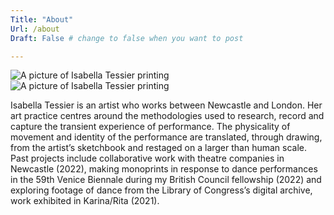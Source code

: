 ```yaml
---
Title: "About"
Url: /about 
Draft: False # change to false when you want to post

---
```


![A picture of Isabella Tessier printing](https://isabellatessier.co.uk/images/about/printing-front.jpg)
![A picture of Isabella Tessier printing](https://isabellatessier.co.uk/images/drawing/fucking-jacket1.jpg)

Isabella Tessier is an artist who works between Newcastle and London. Her art practice centres around the methodologies used to research, record and capture the transient experience of performance. The physicality of movement and identity of the performance are translated, through drawing, from the artist’s sketchbook and restaged on a larger than human scale. Past projects include collaborative work with theatre companies in Newcastle (2022), making monoprints in response to dance performances in the 59th Venice Biennale during my British Council fellowship (2022) and exploring footage of dance from the Library of Congress’s digital archive, work exhibited in Karina/Rita (2021).




